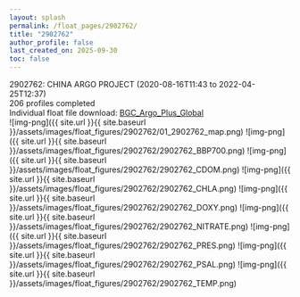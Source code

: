```yaml
---
layout: splash
permalink: /float_pages/2902762/
title: "2902762"
author_profile: false
last_created_on: 2025-09-30
toc: false
---
```

 
2902762: CHINA ARGO PROJECT (2020-08-16T11:43 to 2022-04-25T12:37)\
206 profiles completed\
Individual float file download: [BGC_Argo_Plus_Global](https://ftp.soest.hawaii.edu/bgc_argo_plus/Individual_Floats/outliers_removed/2902762_Sprof_processed.nc)\
![img-png]({{ site.url }}{{ site.baseurl }}/assets/images/float_figures/2902762/01_2902762_map.png)
![img-png]({{ site.url }}{{ site.baseurl }}/assets/images/float_figures/2902762/2902762_BBP700.png)
![img-png]({{ site.url }}{{ site.baseurl }}/assets/images/float_figures/2902762/2902762_CDOM.png)
![img-png]({{ site.url }}{{ site.baseurl }}/assets/images/float_figures/2902762/2902762_CHLA.png)
![img-png]({{ site.url }}{{ site.baseurl }}/assets/images/float_figures/2902762/2902762_DOXY.png)
![img-png]({{ site.url }}{{ site.baseurl }}/assets/images/float_figures/2902762/2902762_NITRATE.png)
![img-png]({{ site.url }}{{ site.baseurl }}/assets/images/float_figures/2902762/2902762_PRES.png)
![img-png]({{ site.url }}{{ site.baseurl }}/assets/images/float_figures/2902762/2902762_PSAL.png)
![img-png]({{ site.url }}{{ site.baseurl }}/assets/images/float_figures/2902762/2902762_TEMP.png)
